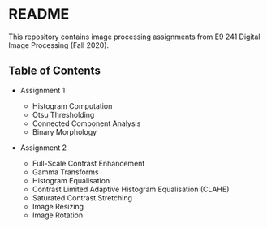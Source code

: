 # README

This repository contains image processing assignments from E9 241 Digital Image Processing (Fall 2020).

## Table of Contents
- Assignment 1
    - Histogram Computation
    - Otsu Thresholding
    - Connected Component Analysis
    - Binary Morphology

- Assignment 2
    - Full-Scale Contrast Enhancement
    - Gamma Transforms
    - Histogram Equalisation
    - Contrast Limited Adaptive Histogram Equalisation (CLAHE)
    - Saturated Contrast Stretching
    - Image Resizing
    - Image Rotation
